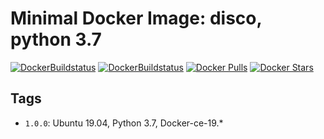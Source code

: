 # Minimal Docker Image: disco, python 3.7

[![DockerBuildstatus](https://img.shields.io/docker/cloud/build/khau/disco_python.svg)](https://hub.docker.com/r/khau/disco_python/)
[![DockerBuildstatus](https://img.shields.io/docker/cloud/automated/khau/disco_python.svg)](https://hub.docker.com/r/khau/disco_python/)
[![Docker Pulls](https://img.shields.io/docker/pulls/khau/disco_python.svg)](https://hub.docker.com/r/khau/disco_python.svg)
[![Docker Stars](https://img.shields.io/docker/stars/khau/disco_python.svg)](https://hub.docker.com/r/khau/disco_python.svg)


## Tags

* `1.0.0`: Ubuntu 19.04, Python 3.7, Docker-ce-19.*

